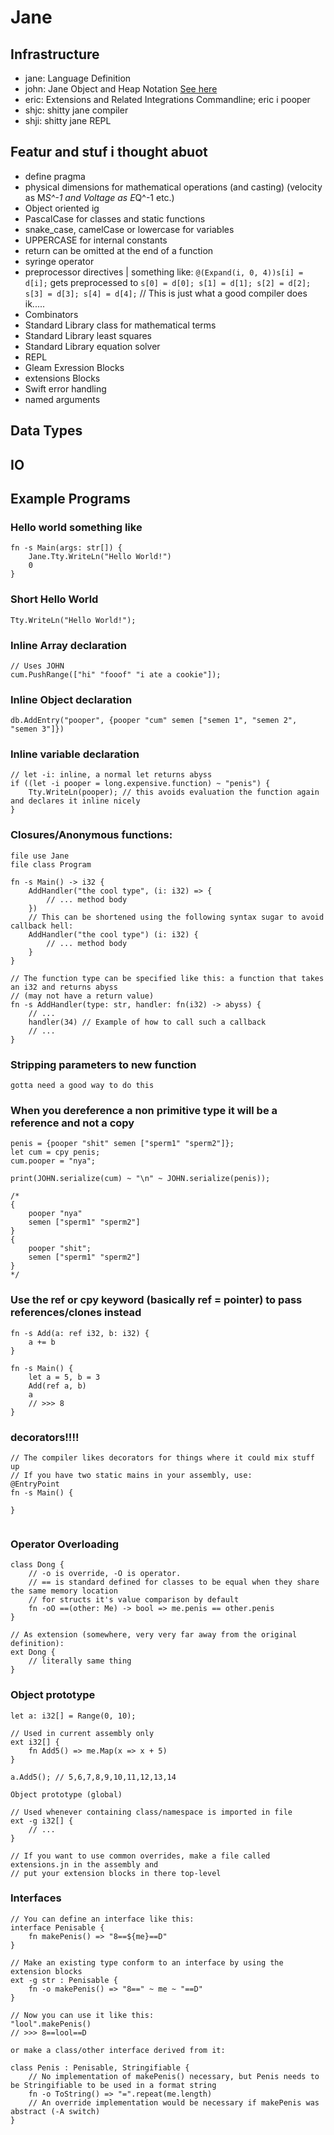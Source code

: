 # Jane

## Infrastructure

- jane: Language Definition
- john: Jane Object and Heap Notation [See here](./john.md)
- eric: Extensions and Related Integrations Commandline; eric i pooper
- shjc: shitty jane compiler
- shji: shitty jane REPL

## Featur and stuf i thought abuot

- define pragma
- physical dimensions for mathematical operations (and casting) (velocity as M*S^-1 and Voltage as E*Q^-1 etc.)
- Object oriented ig
- PascalCase for classes and static functions
- snake_case, camelCase or lowercase for variables
- UPPERCASE for internal constants
- return can be omitted at the end of a function
- syringe operator
- preprocessor directives | something like: `@(Expand(i, 0, 4))s[i] = d[i];` gets preprocessed to `s[0] = d[0]; s[1] = d[1]; s[2] = d[2]; s[3] = d[3]; s[4] = d[4];` // This is just what a good compiler does ik.....
- Combinators
- Standard Library class for mathematical terms
- Standard Library least squares
- Standard Library equation solver
- REPL
- Gleam Exression Blocks
- extensions Blocks
- Swift error handling
- named arguments

## Data Types

## IO

## Example Programs

### **Hello world something like**

```jane
fn -s Main(args: str[]) {
    Jane.Tty.WriteLn("Hello World!")
    0
}
```

### **Short Hello World**

```jane
Tty.WriteLn("Hello World!");
```

### **Inline Array declaration**

```jane
// Uses JOHN
cum.PushRange(["hi" "fooof" "i ate a cookie"]);
```

### **Inline Object declaration**

```jane
db.AddEntry("pooper", {pooper "cum" semen ["semen 1", "semen 2", "semen 3"]})
```

### **Inline variable declaration**

```jane
// let -i: inline, a normal let returns abyss
if ((let -i pooper = long.expensive.function) ~ "penis") {
    Tty.WriteLn(pooper); // this avoids evaluation the function again and declares it inline nicely
}
```

### **Closures/Anonymous functions:**

```jane
file use Jane
file class Program

fn -s Main() -> i32 {
    AddHandler("the cool type", (i: i32) => {
        // ... method body
    })
    // This can be shortened using the following syntax sugar to avoid callback hell:
    AddHandler("the cool type") (i: i32) {
        // ... method body
    }
}

// The function type can be specified like this: a function that takes an i32 and returns abyss
// (may not have a return value)
fn -s AddHandler(type: str, handler: fn(i32) -> abyss) {
    // ...
    handler(34) // Example of how to call such a callback
    // ...
} 
```

### **Stripping parameters to new function**

```jane
gotta need a good way to do this
```

### **When you dereference a non primitive type it will be a reference and not a copy**

```jane
penis = {pooper "shit" semen ["sperm1" "sperm2"]};
let cum = cpy penis;
cum.pooper = "nya";

print(JOHN.serialize(cum) ~ "\n" ~ JOHN.serialize(penis));

/*
{
    pooper "nya"
    semen ["sperm1" "sperm2"]
}
{
    pooper "shit";
    semen ["sperm1" "sperm2"]
}
*/
```

### **Use the ref or cpy keyword (basically ref = pointer) to pass references/clones instead**

```jane
fn -s Add(a: ref i32, b: i32) {
    a += b
}

fn -s Main() {
    let a = 5, b = 3
    Add(ref a, b)
    a
    // >>> 8
}
```

### **decorators!!!!**

```jane
// The compiler likes decorators for things where it could mix stuff up
// If you have two static mains in your assembly, use:
@EntryPoint
fn -s Main() {

}


```

### **Operator Overloading**

```jane
class Dong {
    // -o is override, -O is operator.
    // == is standard defined for classes to be equal when they share the same memory location
    // for structs it's value comparison by default
    fn -oO ==(other: Me) -> bool => me.penis == other.penis
}

// As extension (somewhere, very very far away from the original definition):
ext Dong {
    // literally same thing
}
```

### **Object prototype**

```jane
let a: i32[] = Range(0, 10);

// Used in current assembly only
ext i32[] {
    fn Add5() => me.Map(x => x + 5)
}

a.Add5(); // 5,6,7,8,9,10,11,12,13,14

Object prototype (global)

// Used whenever containing class/namespace is imported in file
ext -g i32[] {
    // ...
}

// If you want to use common overrides, make a file called extensions.jn in the assembly and
// put your extension blocks in there top-level
```

### **Interfaces**

```jane
// You can define an interface like this:
interface Penisable {
    fn makePenis() => "8==${me}==D"
}

// Make an existing type conform to an interface by using the extension blocks
ext -g str : Penisable {
    fn -o makePenis() => "8==" ~ me ~ "==D"
}

// Now you can use it like this:
"lool".makePenis()
// >>> 8==lool==D

or make a class/other interface derived from it:

class Penis : Penisable, Stringifiable {
    // No implementation of makePenis() necessary, but Penis needs to be Stringifiable to be used in a format string
    fn -o ToString() => "=".repeat(me.length)
    // An override implementation would be necessary if makePenis was abstract (-A switch)
}
```
